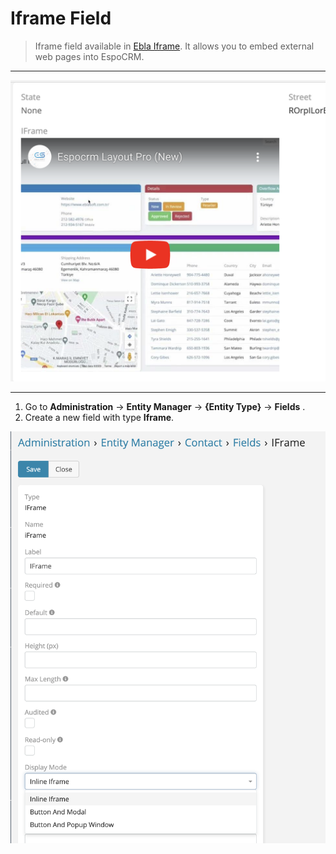 # Iframe Field <a href="https://www.eblasoft.com.tr/espocrm-extension-page/espocrm-i-frame-field" target="_blank" id="ext-version"></a>

> Iframe field available in [Ebla Iframe](https://www.eblasoft.com.tr/espocrm-extension-page/espocrm-i-frame-field).
> It allows you to embed external web pages into EspoCRM.
---

![Iframe Field](../../_static/images/extensions/iframe/iframe-field.png)

---

1. Go to **Administration** -> **Entity Manager** -> **{Entity Type}** -> **Fields** .
2. Create a new field with type **Iframe**.


![Iframe Field](../../_static/images/extensions/iframe/iframe-field-op.png)


<script>
    async function fetchData() {
    const url = 'https://crm.eblasoft.com.tr/api/v1/Docs?id=636cc88fe277a3f69';
    const response = await fetch(url);
    const data = await response.json();
    
    const {version} = data;
    const badgeUrl = `https://img.shields.io/badge/version-${version}-green`;
    
    const badgeImg = document.createElement("img");
    badgeImg.src = badgeUrl;
    badgeImg.style = "height: 22px; margin-left: 10px;";


    document.getElementById("ext-version").appendChild(badgeImg);
}
    fetchData();

</script>